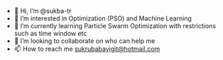 - 👋 Hi, I’m @sukba-tr
- 👀 I’m interested in Optimization (PSO) and Machine Learning
- 🌱 I’m currently learning Particle Swarm Optimization with restrictions such as time window etc
- 💞️ I’m looking to collaborate on who can help me
- 📫 How to reach me sukrubabayigit@hotmail.com

<!---
sukba-tr/sukba-tr is a ✨ special ✨ repository because its `README.md` (this file) appears on your GitHub profile.
You can click the Preview link to take a look at your changes.
--->
